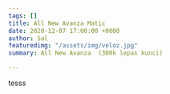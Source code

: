```yaml
---
tags: []
title: All New Avanza Matic
date: 2020-12-07 17:00:00 +0000
author: Sal
featuredimg: "/assets/img/veloz.jpg"
summary: All New Avanza  (300k lepas kunci)

---
```

tesss
